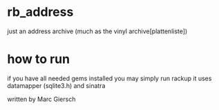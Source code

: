 rb_address
============

just an address archive (much as the vinyl archive[plattenliste])

how to run
==========

if you have all needed gems installed you may simply run rackup
it uses datamapper (sqlite3.h)
and sinatra

written by Marc Giersch
